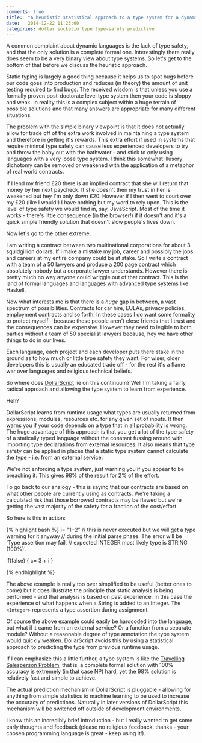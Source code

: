 ```yaml
---
comments: true
title:  "A heuristic statistical approach to a type system for a dynamic language"
date:   2014-12-22 11:23:00
categories: dollar socketio type type-safety predictive
---
```


A common complaint about dynamic languages is the lack of type safety, and that the only solution is a complete formal one. Interestingly there really does seem to be a very binary view about type systems. So let's get to the bottom of that before we discuss the heuristic approach.

Static typing is largely a good thing because it helps us to spot bugs before our code goes into production and reduces (in theory) the amount of unit testing required to find bugs. The received wisdom is that unless you use a formally proven post-doctorate level type system then your code is sloppy and weak. In reality this is a complex subject within a huge terrain of possible solutions and that many answers are appropriate for many different situations.

The problem with the simple binary viewpoint is that it does not actually allow for trade off of the extra work involved in maintaining a type system and therefore in getting it's rewards. This extra effort if used in systems that require minimal type safety can cause less experienced developers to try and throw the baby out with the bathwater - and stick to only using languages with a very loose type system. I think this somewhat illusory dichotomy can be removed or weakened with the application of a metaphor of real world contracts.

If I lend my friend £20 there is an implied contract that she will return that money by her next paycheck. If she doesn't then my trust in her is weakened but hey I'm only down £20.  However if I then went to court over my £20 (like I would!) I have nothing but my word to rely upon. This is the level of type safety we would find in, say, JavaScript. Most of the time it works - there's little consequence (in the browser!) if it doesn't and it's a quick simple friendly solution that doesn't slow people's lives down.

Now let's go to the other extreme.

I am writing a contract between two multinational corporations for about 3 squidgillion dollars. If I make a mistake my job, career and possibly the jobs and careers at my entire company could be at stake. So I write a contract with a team of a 50 lawyers and produce a 200 page contract which absolutely nobody but a corporate lawyer understands. However there is pretty much no way anyone could wriggle out of that contract. This is the land of formal languages and languages with advanced type systems like Haskell.

Now what interests me is that there is a *huge* gap in between, a vast spectrum of possibilities. Contracts for car hire, EULAs, privacy policies, employment contracts and so forth. In these cases I do want some formality to protect myself - because these people aren't close friends that I trust and the consequences can be expensive. However they need to legible to both parties without a team of 50 specialist lawyers because, hey we have other things to do in our lives.

Each language, each project and each developer puts there stake in the ground as to how much or little type safety they want. For wiser, older developers this is usually an educated trade off - for the rest it's a flame war over languages and religious technical beliefs.

So where does [DollarScript](http://neilellis.github.io/dollar) lie on this continuum? Well I'm taking a fairly radical approach and allowing the type system to learn from experience.

Heh?

DollarScript learns from runtime usage what types are usually returned from expressions, modules, resources etc. for any given set of inputs. It then warns you if your code depends on a type that in all probability is wrong. The huge advantage of this approach is that you get a lot of the type safety of a statically typed language without the constant fussing around with importing type declarations from external resources. It also means that type safety can be applied in places that a static type system cannot calculate the type - i.e. from an external service.

We're not enforcing a type system, just warning you if you appear to be breaching it. This gives 98% of the result for 2% of the effort.

To go back to our analogy - this is saying that our contracts are based on what other people are currently using as contracts. We're taking a calculated risk that those borrowed contracts may be flawed but we're getting the vast majority of the safety for a fraction of the cost/effort.

So here is this in action:

{% highlight bash %}
i= "1+2"
// this is never executed but we will get a type warning for it anyway
// during the initial parse phase. The error will be 'Type assertion may fail,
// expected INTEGER most likely type is STRING (100%)'.

if(false) {
    <Integer> c= 3 + i
}

{% endhighlight %}

The above example is really too over simplified to be useful (better ones to come) but it does illustrate the principle that static analysis is being performed - and that analysis is based on past experience. In this case the experience of what happens when a String is added to an Integer. The `<Integer>` represents a type assertion during assignment.

Of course the above example could easily be hardcoded into the language, but what if `i` came from an external service? Or a function from a separate module? Without a reasonable degree of type annotation the type system would quickly weaken. DollarScript avoids this by using a statistical approach to predicting the type from previous runtime usage.

If I can emphasize this a little further, a type system is like the [Travelling Salesperson Problem](http://en.wikipedia.org/wiki/Travelling_salesman_problem), that is, a complete formal solution with 100% accuracy is extremely (in that case NP) hard, yet the 98% solution is relatively fast and simple to achieve.

The actual prediction mechanism in DollarScript is pluggable - allowing for anything from simple statistics to machine learning to be used to increase the accuracy of predictions. Naturally in later versions of DollarScript this mechanism will be switched off outside of development environments.

I know this an incredibly brief introduction - but I really wanted to get some early thoughts and feedback (please no religious feedback, thanks - your chosen programming language is great - keep using it!).

